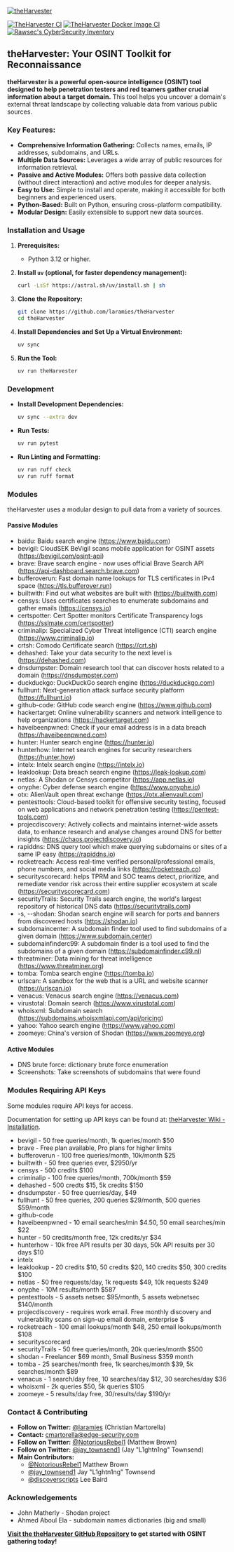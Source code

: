 [![theHarvester](https://github.com/laramies/theHarvester/blob/master/theHarvester-logo.webp)](https://github.com/laramies/theHarvester)

[![TheHarvester CI](https://github.com/laramies/theHarvester/workflows/TheHarvester%20Python%20CI/badge.svg)](https://github.com/laramies/theHarvester/actions/workflows/python-app.yml)
[![TheHarvester Docker Image CI](https://github.com/laramies/theHarvester/workflows/TheHarvester%20Docker%20Image%20CI/badge.svg)](https://github.com/laramies/theHarvester/actions/workflows/docker-image.yml)
[![Rawsec's CyberSecurity Inventory](https://inventory.raw.pm/img/badges/Rawsec-inventoried-FF5050_flat_without_logo.svg)](https://inventory.raw.pm/)

## theHarvester: Your OSINT Toolkit for Reconnaissance

**theHarvester is a powerful open-source intelligence (OSINT) tool designed to help penetration testers and red teamers gather crucial information about a target domain.**  This tool helps you uncover a domain's external threat landscape by collecting valuable data from various public sources.

### Key Features:

*   **Comprehensive Information Gathering:** Collects names, emails, IP addresses, subdomains, and URLs.
*   **Multiple Data Sources:** Leverages a wide array of public resources for information retrieval.
*   **Passive and Active Modules:** Offers both passive data collection (without direct interaction) and active modules for deeper analysis.
*   **Easy to Use:** Simple to install and operate, making it accessible for both beginners and experienced users.
*   **Python-Based:** Built on Python, ensuring cross-platform compatibility.
*   **Modular Design:**  Easily extensible to support new data sources.

### Installation and Usage

1.  **Prerequisites:**
    *   Python 3.12 or higher.

2.  **Install `uv` (optional, for faster dependency management):**
    ```bash
    curl -LsSf https://astral.sh/uv/install.sh | sh
    ```

3.  **Clone the Repository:**
    ```bash
    git clone https://github.com/laramies/theHarvester
    cd theHarvester
    ```

4.  **Install Dependencies and Set Up a Virtual Environment:**
    ```bash
    uv sync
    ```

5.  **Run the Tool:**
    ```bash
    uv run theHarvester
    ```

### Development

*   **Install Development Dependencies:**
    ```bash
    uv sync --extra dev
    ```

*   **Run Tests:**
    ```bash
    uv run pytest
    ```

*   **Run Linting and Formatting:**
    ```bash
    uv run ruff check
    uv run ruff format
    ```

### Modules

theHarvester uses a modular design to pull data from a variety of sources.

#### Passive Modules

*   baidu: Baidu search engine (https://www.baidu.com)
*   bevigil: CloudSEK BeVigil scans mobile application for OSINT assets (https://bevigil.com/osint-api)
*   brave: Brave search engine - now uses official Brave Search API (https://api-dashboard.search.brave.com)
*   bufferoverun: Fast domain name lookups for TLS certificates in IPv4 space (https://tls.bufferover.run)
*   builtwith: Find out what websites are built with (https://builtwith.com)
*   censys: Uses certificates searches to enumerate subdomains and gather emails (https://censys.io)
*   certspotter: Cert Spotter monitors Certificate Transparency logs (https://sslmate.com/certspotter)
*   criminalip: Specialized Cyber Threat Intelligence (CTI) search engine (https://www.criminalip.io)
*   crtsh: Comodo Certificate search (https://crt.sh)
*   dehashed: Take your data security to the next level is (https://dehashed.com)
*   dnsdumpster: Domain research tool that can discover hosts related to a domain (https://dnsdumpster.com)
*   duckduckgo: DuckDuckGo search engine (https://duckduckgo.com)
*   fullhunt: Next-generation attack surface security platform (https://fullhunt.io)
*   github-code: GitHub code search engine (https://www.github.com)
*   hackertarget: Online vulnerability scanners and network intelligence to help organizations (https://hackertarget.com)
*   haveibeenpwned: Check if your email address is in a data breach (https://haveibeenpwned.com)
*   hunter: Hunter search engine (https://hunter.io)
*   hunterhow: Internet search engines for security researchers (https://hunter.how)
*   intelx: Intelx search engine (https://intelx.io)
*   leaklookup: Data breach search engine (https://leak-lookup.com)
*   netlas: A Shodan or Censys competitor (https://app.netlas.io)
*   onyphe: Cyber defense search engine (https://www.onyphe.io)
*   otx: AlienVault open threat exchange (https://otx.alienvault.com)
*   pentesttools: Cloud-based toolkit for offensive security testing, focused on web applications and network penetration testing (https://pentest-tools.com)
*   projecdiscovery: Actively collects and maintains internet-wide assets data, to enhance research and analyse changes around DNS for better insights (https://chaos.projectdiscovery.io)
*   rapiddns: DNS query tool which make querying subdomains or sites of a same IP easy (https://rapiddns.io)
*   rocketreach: Access real-time verified personal/professional emails, phone numbers, and social media links (https://rocketreach.co)
*   securityscorecard: helps TPRM and SOC teams detect, prioritize, and remediate vendor risk across their entire supplier ecosystem at scale (https://securityscorecard.com)
*   securityTrails: Security Trails search engine, the world's largest repository of historical DNS data (https://securitytrails.com)
*   -s, --shodan: Shodan search engine will search for ports and banners from discovered hosts (https://shodan.io)
*   subdomaincenter: A subdomain finder tool used to find subdomains of a given domain (https://www.subdomain.center)
*   subdomainfinderc99: A subdomain finder is a tool used to find the subdomains of a given domain (https://subdomainfinder.c99.nl)
*   threatminer: Data mining for threat intelligence (https://www.threatminer.org)
*   tomba: Tomba search engine (https://tomba.io)
*   urlscan: A sandbox for the web that is a URL and website scanner (https://urlscan.io)
*   venacus: Venacus search engine (https://venacus.com)
*   virustotal: Domain search (https://www.virustotal.com)
*   whoisxml: Subdomain search (https://subdomains.whoisxmlapi.com/api/pricing)
*   yahoo: Yahoo search engine (https://www.yahoo.com)
*   zoomeye: China's version of Shodan (https://www.zoomeye.org)

#### Active Modules
*   DNS brute force: dictionary brute force enumeration
*   Screenshots: Take screenshots of subdomains that were found

### Modules Requiring API Keys

Some modules require API keys for access.

Documentation for setting up API keys can be found at: [theHarvester Wiki - Installation](https://github.com/laramies/theHarvester/wiki/Installation#api-keys).

*   bevigil - 50 free queries/month, 1k queries/month $50
*   brave - Free plan available, Pro plans for higher limits
*   bufferoverun - 100 free queries/month, 10k/month $25
*   builtwith - 50 free queries ever, $2950/yr
*   censys - 500 credits $100
*   criminalip - 100 free queries/month, 700k/month $59
*   dehashed - 500 credts $15, 5k credits $150
*   dnsdumpster - 50 free querries/day, $49
*   fullhunt - 50 free queries, 200 queries $29/month, 500 queries $59/month
*   github-code
*   haveibeenpwned - 10 email searches/min $4.50, 50 email searches/min $22
*   hunter - 50 credits/month free, 12k credits/yr $34
*   hunterhow - 10k free API results per 30 days, 50k API results per 30 days $10
*   intelx
*   leaklookup - 20 credits $10, 50 credits $20, 140 credits $50, 300 credits $100
*   netlas - 50 free requests/day, 1k requests $49, 10k requests $249
*   onyphe - 10M results/month $587
*   pentesttools - 5 assets netsec $95/month, 5 assets webnetsec $140/month
*   projecdiscovery - requires work email. Free monthly discovery and vulnerability scans on sign-up email domain, enterprise $
*   rocketreach - 100 email lookups/month $48, 250 email lookups/month $108
*   securityscorecard
*   securityTrails - 50 free queries/month, 20k queries/month $500
*   shodan - Freelancer $69 month, Small Business $359 month
*   tomba - 25 searches/month free, 1k searches/month $39, 5k searches/month $89
*   venacus - 1 search/day free, 10 searches/day $12, 30 searches/day $36
*   whoisxml - 2k queries $50, 5k queries $105
*   zoomeye - 5 results/day free, 30/results/day $190/yr

### Contact & Contributing

*   **Follow on Twitter:**  [@laramies](https://twitter.com/laramies) (Christian Martorella)
*   **Contact:**  cmartorella@edge-security.com
*   **Follow on Twitter:**  [@NotoriousRebel1](https://twitter.com/NotoriousRebel1) (Matthew Brown)
*   **Follow on Twitter:**  [@jay_townsend1](https://twitter.com/jay_townsend1) (Jay "L1ghtn1ng" Townsend)
*   **Main Contributors:**
    *   [@NotoriousRebel1](https://twitter.com/NotoriousRebel1) Matthew Brown
    *   [@jay_townsend1](https://twitter.com/jay_townsend1) Jay "L1ghtn1ng" Townsend
    *   [@discoverscripts](https://twitter.com/discoverscripts) Lee Baird

### Acknowledgements

*   John Matherly - Shodan project
*   Ahmed Aboul Ela - subdomain names dictionaries (big and small)

**[Visit the theHarvester GitHub Repository](https://github.com/laramies/theHarvester) to get started with OSINT gathering today!**